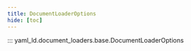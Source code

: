 ```yaml
---
title: DocumentLoaderOptions
hide: [toc]
---
```


::: yaml_ld.document_loaders.base.DocumentLoaderOptions
